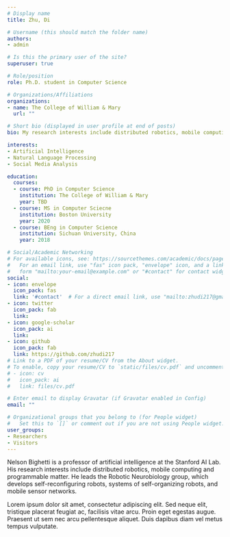 ```yaml
---
# Display name
title: Zhu, Di

# Username (this should match the folder name)
authors:
- admin

# Is this the primary user of the site?
superuser: true

# Role/position
role: Ph.D. student in Computer Science

# Organizations/Affiliations
organizations:
- name: The College of William & Mary
  url: ""

# Short bio (displayed in user profile at end of posts)
bio: My research interests include distributed robotics, mobile computing and programmable matter.

interests:
- Artificial Intelligence
- Natural Language Processing
- Social Media Analysis

education:
  courses:
  - course: PhD in Computer Science
    institution: The College of William & Mary
    year: TBD
  - course: MS in Computer Sciecne
    institution: Boston University
    year: 2020
  - course: BEng in Computer Science
    institution: Sichuan University, China
    year: 2018

# Social/Academic Networking
# For available icons, see: https://sourcethemes.com/academic/docs/page-builder/#icons
#   For an email link, use "fas" icon pack, "envelope" icon, and a link in the
#   form "mailto:your-email@example.com" or "#contact" for contact widget.
social:
- icon: envelope
  icon_pack: fas
  link: '#contact'  # For a direct email link, use "mailto:zhudi217@gmail.com".
- icon: twitter
  icon_pack: fab
  link: 
- icon: google-scholar
  icon_pack: ai
  link: 
- icon: github
  icon_pack: fab
  link: https://github.com/zhudi217
# Link to a PDF of your resume/CV from the About widget.
# To enable, copy your resume/CV to `static/files/cv.pdf` and uncomment the lines below.
# - icon: cv
#   icon_pack: ai
#   link: files/cv.pdf

# Enter email to display Gravatar (if Gravatar enabled in Config)
email: ""

# Organizational groups that you belong to (for People widget)
#   Set this to `[]` or comment out if you are not using People widget.
user_groups:
- Researchers
- Visitors
---
```


Nelson Bighetti is a professor of artificial intelligence at the Stanford AI Lab. His research interests include distributed robotics, mobile computing and programmable matter. He leads the Robotic Neurobiology group, which develops self-reconfiguring robots, systems of self-organizing robots, and mobile sensor networks.

Lorem ipsum dolor sit amet, consectetur adipiscing elit. Sed neque elit, tristique placerat feugiat ac, facilisis vitae arcu. Proin eget egestas augue. Praesent ut sem nec arcu pellentesque aliquet. Duis dapibus diam vel metus tempus vulputate.
